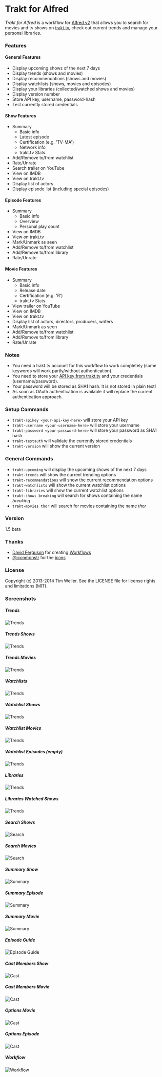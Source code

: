 # Trakt for Alfred
*Trakt for Alfred* is a workflow for [Alfred v2] that allows you to search for movies and tv shows on [trakt.tv], check out current trends and manage your personal libraries. 

### Features
#### General Features
 - Display upcoming shows of the next 7 days
 - Display trends (shows and movies)
 - Display recommendations (shows and movies)
 - Display watchlists (shows, movies and episodes)
 - Display your libraries (collected/watched shows and movies)
 - Display version number
 - Store API key, username, password-hash
 - Test currently stored credentials

#### Show Features
 - Summary
    - Basic info
    - Latest episode
    - Certification (e.g. 'TV-MA')
    - Network info
    - trakt.tv Stats
 - Add/Remove to/from watchlist
 - Rate/Unrate
 - Search trailer on YouTube
 - View on IMDB
 - View on trakt.tv
 - Display list of actors
 - Display episode list (including special episodes)

#### Episode Features
 - Summary
    - Basic info
    - Overview
    - Personal play count
 - View on IMDB
 - View on trakt.tv
 - Mark/Unmark as seen
 - Add/Remove to/from watchlist
 - Add/Remove to/from library
 - Rate/Unrate

#### Movie Features
 - Summary
    - Basic info
    - Release date
    - Certification (e.g. 'R')
    - trakt.tv Stats
 - View trailer on YouTube
 - View on IMDB
 - View on trakt.tv
 - Display list of actors, directors, producers, writers
 - Mark/Unmark as seen
 - Add/Remove to/from watchlist
 - Add/Remove to/from library
 - Rate/Unrate

### Notes
 - You need a trakt.tv account for this workflow to work completely (some keywords will work partly/without authentication).
 - You need to store your [API key from trakt.tv] and your credentials (username/password).
 - Your password will be stored as SHA1 hash. It is not stored in plain text!
 - As soon as OAuth authentication is available it will replace the current authentication approach.

### Setup Commands
 - `trakt-apikey <your-api-key-here>` will store your API key
 - `trakt-username <your-username-here>` will store your username
 - `trakt-password <your-password-here>` will store your password as SHA1 hash
 - `trakt-testauth` will validate the currently stored credentials
 - `trakt-version` will show the current version

### General Commands
 - `trakt-upcoming` will display the upcoming shows of the next 7 days
 - `trakt-trends` will show the current trending options
 - `trakt-recommendations` will show the current recommendation options
 - `trakt-watchlists` will show the current watchlist options
 - `trakt-libraries` will show the current watchlist options
 - `trakt-shows breaking` will search for shows containing the name *breaking*
 - `trakt-movies thor` will search for movies containing the name *thor*

### Version
1.5 beta

### Thanks
 - [David Ferguson] for creating [Workflows]
 - [@iconmonstr] for the [icons]

### License
Copyright (c) 2013-2014 Tim Weller. See the LICENSE file for license rights and limitations (MIT).

### Screenshots
##### Trends
![Trends][screenshot_trends]

##### Trends Shows
![Trends][screenshot_trends_shows]

##### Trends Movies
![Trends][screenshot_trends_movies]

##### Watchlists
![Trends][screenshot_watchlists]

##### Watchlist Shows
![Trends][screenshot_watchlist_shows]

##### Watchlist Movies
![Trends][screenshot_watchlist_movies]

##### Watchlist Episodes (empty)
![Trends][screenshot_watchlist_episodes]

##### Libraries
![Trends][screenshot_libraries]

##### Libraries Watched Shows
![Trends][screenshot_libraries_watchedshows]

##### Search Shows
![Search][screenshot_search_shows]

##### Search Movies
![Search][screenshot_search_movies]

##### Summary Show
![Summary][screenshot_summary_show]

##### Summary Episode
![Summary][screenshot_summary_episode]

##### Summary Movie
![Summary][screenshot_summary_movie]

##### Episode Guide
![Episode Guide][screenshot_epguide]

##### Cast Members Show
![Cast][screenshot_cast_show]

##### Cast Members Movie
![Cast][screenshot_cast_movie]

##### Options Movie
![Cast][screenshot_options_movie]

##### Options Episode
![Cast][screenshot_options_episode]

##### Workflow
![Workflow][screenshot_workflow]

[Alfred v2]:http://www.alfredapp.com/
[API key from trakt.tv]:http://trakt.tv/settings/api
[trakt.tv]:http://trakt.tv/
[Profile -> Settings -> API]:http://trakt.tv/settings/api
[David Ferguson]:http://dferg.us/
[Workflows]:https://github.com/jdfwarrior/Workflows
[@iconmonstr]:https://twitter.com/iconmonstr
[icons]:http://iconmonstr.com/
[screenshot_commands]:https://dl.dropboxusercontent.com/u/2188000/traktforalfred/commands.png
[screenshot_summary_show]:https://dl.dropboxusercontent.com/u/2188000/traktforalfred/summary_show.png
[screenshot_summary_movie]:https://dl.dropboxusercontent.com/u/2188000/traktforalfred/summary_movie.png
[screenshot_summary_episode]:https://dl.dropboxusercontent.com/u/2188000/traktforalfred/summary_episode.png
[screenshot_search_shows]:https://dl.dropboxusercontent.com/u/2188000/traktforalfred/search_shows.png
[screenshot_search_movies]:https://dl.dropboxusercontent.com/u/2188000/traktforalfred/search_movies.png
[screenshot_trends]:https://dl.dropboxusercontent.com/u/2188000/traktforalfred/trends.png
[screenshot_trends_shows]:https://dl.dropboxusercontent.com/u/2188000/traktforalfred/trends_shows.png
[screenshot_trends_movies]:https://dl.dropboxusercontent.com/u/2188000/traktforalfred/trends_movies.png
[screenshot_watchlists]:https://dl.dropboxusercontent.com/u/2188000/traktforalfred/watchlists.png
[screenshot_watchlist_shows]:https://dl.dropboxusercontent.com/u/2188000/traktforalfred/watchlist_shows.png
[screenshot_watchlist_movies]:https://dl.dropboxusercontent.com/u/2188000/traktforalfred/watchlist_movies.png
[screenshot_watchlist_episodes]:https://dl.dropboxusercontent.com/u/2188000/traktforalfred/watchlist_episodes.png
[screenshot_epguide]:https://dl.dropboxusercontent.com/u/2188000/traktforalfred/epguide.png
[screenshot_cast_show]:https://dl.dropboxusercontent.com/u/2188000/traktforalfred/cast_show.png
[screenshot_cast_movie]:https://dl.dropboxusercontent.com/u/2188000/traktforalfred/cast_movie.png
[screenshot_workflow]:https://dl.dropboxusercontent.com/u/2188000/traktforalfred/workflow.png
[screenshot_options_movie]:https://dl.dropboxusercontent.com/u/2188000/traktforalfred/options_movie.png
[screenshot_options_episode]:https://dl.dropboxusercontent.com/u/2188000/traktforalfred/options_episode.png
[screenshot_libraries]:https://dl.dropboxusercontent.com/u/2188000/traktforalfred/libraries.png
[screenshot_libraries_watchedshows]:https://dl.dropboxusercontent.com/u/2188000/traktforalfred/libraries_watchedshows.png

